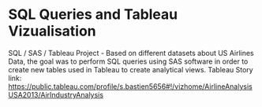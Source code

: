 # SQL Queries and Tableau Vizualisation
SQL / SAS / Tableau Project - Based on different datasets about US Airlines Data, the goal was to perform SQL queries using SAS software in order to create new tables used in Tableau to create analytical views.
Tableau Story link: https://public.tableau.com/profile/s.bastien5656#!/vizhome/AirlineAnalysisUSA2013/AirIndustryAnalysis
